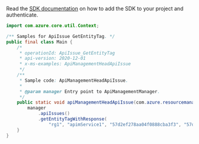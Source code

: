 Read the [SDK documentation](https://github.com/Azure/azure-sdk-for-java/blob/azure-resourcemanager-apimanagement_1.0.0-beta.2/sdk/apimanagement/azure-resourcemanager-apimanagement/README.md) on how to add the SDK to your project and authenticate.

```java
import com.azure.core.util.Context;

/** Samples for ApiIssue GetEntityTag. */
public final class Main {
    /*
     * operationId: ApiIssue_GetEntityTag
     * api-version: 2020-12-01
     * x-ms-examples: ApiManagementHeadApiIssue
     */
    /**
     * Sample code: ApiManagementHeadApiIssue.
     *
     * @param manager Entry point to ApiManagementManager.
     */
    public static void apiManagementHeadApiIssue(com.azure.resourcemanager.apimanagement.ApiManagementManager manager) {
        manager
            .apiIssues()
            .getEntityTagWithResponse(
                "rg1", "apimService1", "57d2ef278aa04f0888cba3f3", "57d2ef278aa04f0ad01d6cdc", Context.NONE);
    }
}
```
